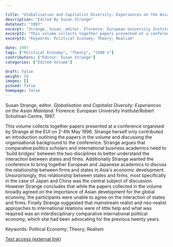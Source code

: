 ```yaml
---

title: "Globalisation and Capitalist Diversity: Experiences on the Asian Mainland"
description: "Edited By Susan Strange"
datetext: "1997"
excerpt: "Strange, Susan, editor. Florence: European University Institute/Robert Schulman Centre, 1997."
excerpt2: "This volume collects together papers presented at a conference organised by Strange at the EUI on 2-4th May 1996. Strange herself only contributed an introduction outlining the papers in the volume and discussing the organisational background to the conference. Strange argues that comparative politics scholars and international business academics need to 'build bridges' between the two disciplines to better understand the interaction between states and firms. Additionally Strange wanted the conference to bring together European and Japanese academics to discuss the relationship between firms and states in Asia's economic development. Unsurprisingly, this relationship between states and firms, most specifically in the case of Japan and China was the central subject of discussion. However Strange concludes that while the papers collected in the volume broadly agreed on the importance of Asian development for the global economy, the participants were unable to agree on the interaction of states and firms. Finally Strange suggested that mainstream realist and neo-realist approaches to international relations were of little help and what was required was an interdisciplinary comparative international political economy, which she had been advocating for the previous twenty years."
excerpt3: "Keywords: Political Economy; Theory; Realism"

date: 1997
tags: ["Political Economy", "Theory", "1990's"]
contributors: ["Editor: Susan Strange"]
categories: ["Edited Volume"]

draft: false
weight: 50
images: []
pinned: false
homepage: false
---
```


Susan Strange, editor. *Globalisation and Capitalist Diversity: Experiences on the Asian Mainland*. Florence: European University Institute/Robert Schulman Centre, 1997.

This volume collects together papers presented at a conference organised by Strange at the EUI on 2-4th May 1996. Strange herself only contributed an introduction outlining the papers in the volume and discussing the organisational background to the conference. Strange argues that comparative politics scholars and international business academics need to 'build bridges' between the two disciplines to better understand the interaction between states and firms. Additionally Strange wanted the conference to bring together European and Japanese academics to discuss the relationship between firms and states in Asia's economic development. Unsurprisingly, this relationship between states and firms, most specifically in the case of Japan and China was the central subject of discussion. However Strange concludes that while the papers collected in the volume broadly agreed on the importance of Asian development for the global economy, the participants were unable to agree on the interaction of states and firms. Finally Strange suggested that mainstream realist and neo-realist approaches to international relations were of little help and what was required was an interdisciplinary comparative international political economy, which she had been advocating for the previous twenty years.

Keywords: Political Economy; Theory; Realism

[Text access (external link)](https://www.worldcat.org/title/50660551)
